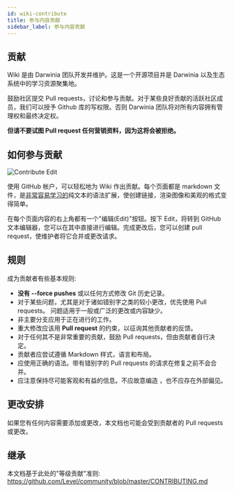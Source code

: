 ```yaml
---
id: wiki-contribute
title: 参与内容贡献
sidebar_label: 参与内容贡献
---
```


## 贡献
Wiki 是由 Darwinia 团队开发并维护。这是一个开源项目并是 Darwinia 以及生态系统中的学习资源聚集地。

鼓励社区提交 Pull requests，讨论和参与贡献。对于某些良好贡献的活跃社区成员，我们可以授予 Github 库的写权限。否则 Darwinia 团队将对所有内容拥有管理权和最终决定权。

**但请不要试图 Pull request 任何营销资料，因为这将会被拒绝。**

## 如何参与贡献

![Contribute Edit](assets/contribute-edit.png)

使用 GitHub 帐户，可以轻松地为 Wiki 作出贡献。每个页面都是 markdown 文件，是[非常容易学习的](https://guides.github.com/features/mastering-markdown/)纯文本的语法扩展，使创建链接，渲染图像和美观的格式变得简单。

在每个页面内容的右上角都有一个"编辑(Edit)"按钮。按下 Edit，将转到 GitHub 文本编辑器，您可以在其中直接进行编辑。完成更改后，您可以创建 pull request，使维护者将它合并或更改请求。

## 规则
成为贡献者有些基本规则:

- **没有 --force pushes** 或以任何方式修改 Git 历史记录。
- 对于某些问题，尤其是对于诸如错别字之类的较小更改，优先使用 Pull requests。 问题适用于一般或广泛的更改或内容缺少。
- 非主要分支应用于正在进行的工作。
- 重大修改应该用 **Pull request** 的约束，以征询其他贡献者的反馈。
- 对于任何其不是非常重要的贡献，鼓励 Pull requests，但由贡献者自行决定。
- 贡献者应尝试遵循 Markdown 样式，语言和布局。
- 应使用正确的语法。带有错别字的 Pull requests 的请求在修复之前不会合并。
- 应注意保持尽可能客观和有益的信息。不应故意编造 ，也不应存在外部偏见。

## 更改安排
如果您有任何内容需要添加或更改，本文档也可能会受到贡献者的 Pull requests 或更改。

## 继承
本文档基于此处的"等级贡献"准则: https://github.com/Level/community/blob/master/CONTRIBUTING.md
